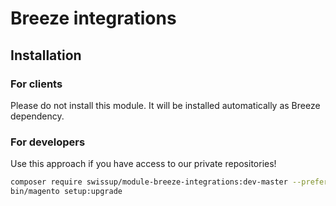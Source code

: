 # Breeze integrations

## Installation

### For clients

Please do not install this module. It will be installed automatically as Breeze dependency.

### For developers

Use this approach if you have access to our private repositories!

```bash
composer require swissup/module-breeze-integrations:dev-master --prefer-source
bin/magento setup:upgrade
```
